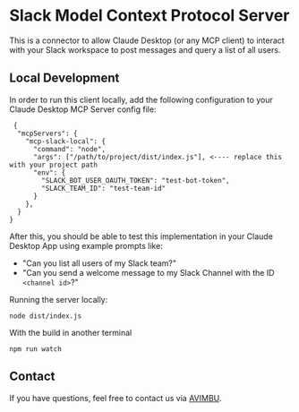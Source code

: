 # Slack Model Context Protocol Server

This is a connector to allow Claude Desktop (or any MCP client) to interact with your Slack workspace to post messages and query a list of all users.

## Local Development

In order to run this client locally, add the following configuration to your Claude Desktop MCP Server config file: 

```
 {
  "mcpServers": {
    "mcp-slack-local": {
      "command": "node",
      "args": ["/path/to/project/dist/index.js"], <---- replace this with your project path
      "env": {
        "SLACK_BOT_USER_OAUTH_TOKEN": "test-bot-token", 
        "SLACK_TEAM_ID": "test-team-id"
      }
    },
  }
}
```

After this, you should be able to test this implementation in your Claude Desktop App using example prompts like: 

- "Can you list all users of my Slack team?"
- "Can you send a welcome message to my Slack Channel with the ID `<channel id>`?"

Running the server locally: 

```
node dist/index.js
```

With the build in another terminal 

```
npm run watch
```

## Contact 

If you have questions, feel free to contact us via [AVIMBU](https://avimbu.com).

